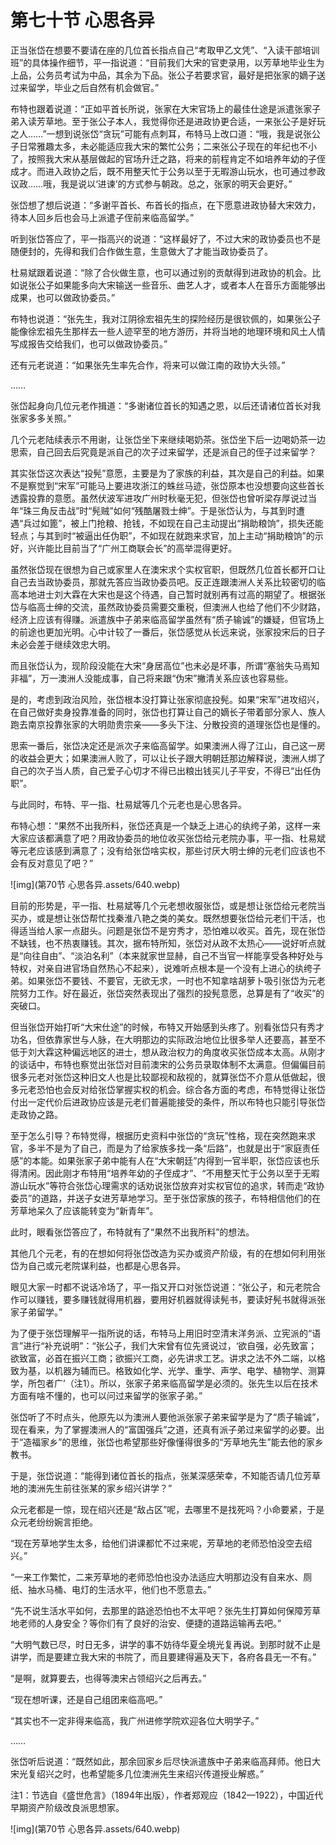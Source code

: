 # 第七十节 心思各异

正当张岱在想要不要请在座的几位首长指点自己“考取甲乙文凭”、“入读干部培训班”的具体操作细节，平一指说道：“目前我们大宋的官吏录用，以芳草地毕业生为上品，公务员考试为中品，其余为下品。张公子若要求官，最好是把张家的嫡子送过来留学，毕业之后自然有机会做官。”

布特也跟着说道：“正如平首长所说，张家在大宋官场上的最佳仕途是派遣张家子弟入读芳草地。至于张公子本人，我觉得你还是进政协更合适，一来张公子是好玩之人……”一想到说张岱“贪玩”可能有点刺耳，布特马上改口道：“哦，我是说张公子日常雅趣太多，未必能适应我大宋的繁忙公务；二来张公子现在的年纪也不小了，按照我大宋从基层做起的官场升迁之路，将来的前程肯定不如培养年幼的子侄成才。而进入政协之后，既不用整天忙于公务以至于无暇游山玩水，也可通过参政议政……哦，我是说以‘进谏’的方式参与朝政。总之，张家的明天会更好。”

张岱想了想后说道：“多谢平首长、布首长的指点，在下愿意进政协替大宋效力，待本人回乡后也会马上派遣子侄前来临高留学。”

听到张岱答应了，平一指高兴的说道：“这样最好了，不过大宋的政协委员也不是随便封的，先得和我们合作做生意，生意做大了才能当政协委员了。

杜易斌跟着说道：“除了合伙做生意，也可以通过别的贡献得到进政协的机会。比如说张公子如果能多向大宋输送一些音乐、曲艺人才，或者本人在音乐方面能够出成果，也可以做政协委员。”

布特也说道：“张先生，我对江阴徐宏祖先生的探险经历是很钦佩的，如果张公子能像徐宏祖先生那样去一些人迹罕至的地方游历，并将当地的地理环境和风土人情写成报告交给我们，也可以做政协委员。”

还有元老说道：“如果张先生率先合作，将来可以做江南的政协大头领。”

……

张岱起身向几位元老作揖道：“多谢诸位首长的知遇之恩，以后还请诸位首长对我张家多多关照。”

几个元老陆续表示不用谢，让张岱坐下来继续喝奶茶。张岱坐下后一边喝奶茶一边思索，自己回去后究竟是派自己的次子过来留学，还是派自己的侄子过来留学？

其实张岱这次表达“投髡”意愿，主要是为了家族的利益，其次是自己的利益。如果不是察觉到“宋军”可能马上要进攻浙江的蛛丝马迹，张岱原本也没想要向这些首长透露投靠的意愿。虽然伏波军进攻广州时秋毫无犯，但张岱也曾听梁存厚说过当年“珠三角反击战”时“髡贼”如何“残酷屠戮士绅”。于是张岱认为，与其到时遭遇“兵过如篦”，被上门抢粮、抢钱，不如现在自己主动提出“捐助粮饷”，损失还能轻点；与其到时“被逼出任伪职”，不如现在就跑来求官，加上主动“捐助粮饷”的示好，兴许能比目前当了“广州工商联会长”的高举混得更好。

虽然张岱现在很想为自己或家里人在澳宋求个实权官职，但既然几位首长都开口让自己去当政协委员，那就先答应当政协委员吧。反正连跟澳洲人关系比较密切的临高本地进士刘大霖在大宋也是这个待遇，自己暂时就别再有过高的期望了。根据张岱与临高士绅的交流，虽然政协委员需要交重税，但澳洲人也给了他们不少财路，经济上应该有得赚。派遣族中子弟来临高留学虽然有“质子输诚”的嫌疑，但官场上的前途也更加光明。心中计较了一番后，张岱感觉从长远来说，张家投宋后的日子未必会差于继续效忠大明。

而且张岱认为，现阶段没能在大宋“身居高位”也未必是坏事，所谓“塞翁失马焉知非福”，万一澳洲人没能成事，自己将来跟“伪宋”撇清关系应该也容易些。

是的，考虑到政治风险，张岱根本没打算让张家彻底投髡。如果“宋军”进攻绍兴，在自己做好卖身投靠准备的同时，张岱也打算让自己的嫡长子带着部分家人、族人跑去南京投靠张家的大明勋贵宗亲——多头下注、分散投资的道理张岱也是懂的。

思索一番后，张岱决定还是派次子来临高留学。如果澳洲人得了江山，自己这一房的收益会更大；如果澳洲人败了，可以让长子跟大明朝廷那边解释说，澳洲人绑了自己的次子当人质，自己爱子心切才不得已出粮出钱买儿子平安，不得已“出任伪职”。

与此同时，布特、平一指、杜易斌等几个元老也是心思各异。

布特心想：“果然不出我所料，张岱还真是一个缺乏上进心的纨绔子弟，这样一来大家应该都满意了吧？用政协委员的地位收买张岱给元老院办事，平一指、杜易斌等元老应该感到满意了；没有给张岱啥实权，那些讨厌大明士绅的元老们应该也不会有反对意见了吧？”

![img](第70节 心思各异.assets/640.webp)

目前的形势是，平一指、杜易斌等几个元老想收服张岱，或是想让张岱给元老院当买办，或是想让张岱帮忙找秦淮八艳之类的美女。既然想要张岱给元老们干活，也得适当给人家一点甜头。问题是张岱不是穷秀才，恐怕难以收买。首先，现在张岱不缺钱，也不热衷赚钱。其次，据布特所知，张岱对从政不太热心——说好听点就是“向往自由”、“淡泊名利”（本来就家世显赫，自己不当官一样能享受各种好处与特权，对亲自进官场自然热心不起来），说难听点根本是一个没有上进心的纨绔子弟。如果张岱不要钱、不要官，无欲无求，一时也不知拿啥胡萝卜吸引张岱为元老院努力工作。好在最近，张岱突然表现出了强烈的投髡意愿，总算是有了“收买”的突破口。

但当张岱开始打听“大宋仕途”的时候，布特又开始感到头疼了。别看张岱只有秀才功名，但依靠家世与人脉，在大明那边的实际政治地位比很多举人还要高，甚至不低于刘大霖这种偏远地区的进士，想从政治权力的角度收买张岱成本太高。从刚才的谈话中，布特也察觉出张岱对目前澳宋的公务员录取体制不太满意。但偏偏目前很多元老对张岱这种旧文人也是比较鄙视和敌视的，就算张岱不介意从低做起，很多元老恐怕也会反对给张岱掌握实权的机会。综合各方面的考虑，布特觉得让张岱付出一定代价后进政协应该是元老们普遍能接受的条件，所以布特也只能引导张岱走政协之路。

至于怎么引导？布特觉得，根据历史资料中张岱的“贪玩”性格，现在突然跑来求官，多半不是为了自己，而是为了给家族多找一条“后路”，也就是出于“家庭责任感”的本能。如果张家子弟中能有人在“大宋朝廷”内得到一官半职，张岱应该也乐得清闲。因此刚才布特用“培养年幼的子侄成才”、“不用整天忙于公务以至于无暇游山玩水”等符合张岱心理需求的话劝说张岱放弃对实权官位的追求，转而走“政协委员”的道路，并送子女进芳草地学习。至于张岱家族的孩子，布特相信他们的在芳草地呆久了应该能转变为“新青年”。

此时，眼看张岱答应了，布特就有了“果然不出我所料”的想法。

其他几个元老，有的在想如何将张岱改造为买办或资产阶级，有的在想如何利用张岱为自己或元老院谋利益，也都是心思各异。

眼见大家一时都不说话冷场了，平一指又开口对张岱说道：“张公子，和元老院合作可以赚钱，要多赚钱就得用机器，要用好机器就得读髡书，要读好髡书就得派张家子弟留学。”

为了便于张岱理解平一指所说的话，布特马上用旧时空清末洋务派、立宪派的“语言”进行“补充说明”：“张公子，我们大宋曾有位先贤说过，‘欲自强，必先致富；欲致富，必首在振兴工商；欲振兴工商，必先讲求工艺。讲求之法不外二端，以格致为基，以机器为辅而已。格致如化学、光学、重学、声学、电学、植物学、测算学，所包者广’（注1）。所以，张家子弟来临高留学是必须的。张先生以后在技术方面有啥不懂的，也可以问过来留学的张家子弟。”

张岱听了不时点头，他原先以为澳洲人要他派张家子弟来留学是为了“质子输诚”，现在看来，为了掌握澳洲人的“富国强兵”之道，还真有派子弟过来留学的必要。出于“造福家乡”的思维，张岱也希望那些好像懂得很多的“芳草地先生”能去他的家乡教书。

于是，张岱说道：“能得到诸位首长的指点，张某深感荣幸，不知能否请几位芳草地的澳洲先生前往张某的家乡绍兴讲学？”

众元老都是一惊，现在绍兴还是“敌占区”呢，去哪里不是找死吗？小命要紧，于是众元老纷纷婉言拒绝。

“现在芳草地学生太多，给他们讲课都忙不过来呢，芳草地的老师恐怕没空去绍兴。”

“一来工作繁忙，二来芳草地的老师恐怕也没办法适应大明那边没有自来水、厕纸、抽水马桶、电灯的生活水平，他们也不愿意去。”

“先不说生活水平如何，去那里的路途恐怕也不太平吧？张先生打算如何保障芳草地老师的人身安全？等你们有了良好的治安、便捷的道路运输再去吧。”

“大明气数已尽，时日无多，讲学的事不妨待华夏全境光复再说。到那时就不止是讲学，而是要建立我大宋的书院了，而且要建得遍及天下，各府各县无一不有。”

“是啊，就算要去，也得等澳宋占领绍兴之后再去。”

“现在想听课，还是自己组团来临高吧。”

“其实也不一定非得来临高，我广州进修学院欢迎各位大明学子。”

……

张岱听后说道：“既然如此，那余回家乡后尽快派遣族中子弟来临高拜师。他日大宋光复绍兴之时，也希望能多几位澳洲先生来绍兴传道授业解惑。”



注1：节选自《盛世危言》（1894年出版），作者郑观应（1842—1922），中国近代早期资产阶级改良派思想家。

![img](第70节 心思各异.assets/640.webp)



